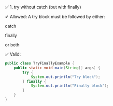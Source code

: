 ✅ 1. try without catch (but with finally)

✔ Allowed: A try block must be followed by either:

catch

finally

or both

✅ Valid:
```java
public class TryFinallyExample {
    public static void main(String[] args) {
        try {
            System.out.println("Try block");
        } finally {
            System.out.println("Finally block");
        }
    }
}
```
